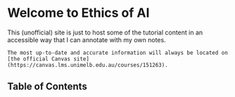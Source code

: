 # Welcome to Ethics of AI
This (unofficial) site is just to host some of the tutorial content in an accessible way that I can annotate with my own notes.

```{warning}
The most up-to-date and accurate information will always be located on [the official Canvas site](https://canvas.lms.unimelb.edu.au/courses/151263).
```

## Table of Contents
```{tableofcontents}
```
